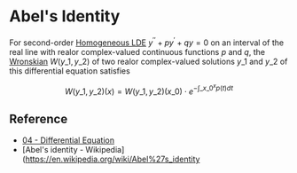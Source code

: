 # Abel's Identity

For second-order [Homogeneous LDE](Homogeneous%20Linear%20Differential%20Equation.md) $y^{\prime\prime}+p y^{\prime}+q y = 0$ on an interval of the real line with realor complex-valued continuous functions $p$ and $q$, the [Wronskian](Wronskian.md) $W(y\_{1},y\_{2})$ of two realor complex-valued solutions $y\_{1}$ and $y\_{2}$ of this differential equation satisfies

$$
W\left(y\_{1},y\_{2}\right)\left(x\right)=W\left(y\_{1},y\_{2}\right)\left(x\_{0}\right)\cdot e^{-\int\_{x\_{0}}^{x}p(t)dt}
$$

## Reference

* [04 - Differential Equation](../../../../../00%20-%20Summary/SCMA104%20-%20System%20of%20Ordinary%20Differential%20Equations%20and%20Applications%20in%20Medical%20Science/04%20-%20Differential%20Equation.md)
* \[Abel's identity - Wikipedia\](<https://en.wikipedia.org/wiki/Abel%27s_identity>
